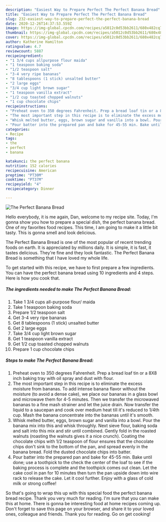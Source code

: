 ```yaml
---
description: "Easiest Way to Prepare Perfect The Perfect Banana Bread"
title: "Easiest Way to Prepare Perfect The Perfect Banana Bread"
slug: 232-easiest-way-to-prepare-perfect-the-perfect-banana-bread
date: 2020-12-26T14:37:53.559Z
image: https://img-global.cpcdn.com/recipes/a5012c0d53bb2611/680x482cq70/the-perfect-banana-bread-recipe-main-photo.jpg
thumbnail: https://img-global.cpcdn.com/recipes/a5012c0d53bb2611/680x482cq70/the-perfect-banana-bread-recipe-main-photo.jpg
cover: https://img-global.cpcdn.com/recipes/a5012c0d53bb2611/680x482cq70/the-perfect-banana-bread-recipe-main-photo.jpg
author: Katherine Hamilton
ratingvalue: 4.7
reviewcount: 5887
recipeingredient:
- "1 3/4 cups allpurpose flour maida"
- "1 teaspoon baking soda"
- "1/2 teaspoon salt"
- "3-4 very ripe bananas"
- "8 tablespoons (1 stick) unsalted butter"
- "2 large eggs"
- "3/4 cup light brown sugar"
- "1 teaspoon vanilla extract"
- "1/2 cup toasted chopped walnuts"
- "1 cup chocolate chips"
recipeinstructions:
- "Preheat oven to 350 degrees Fahrenheit. Prep a bread loaf tin or a 8X8 inch baking tray with oil spray and dust with flour."
- "The most important step in this recipe is to eliminate the excess moisture from bananas. To add intense banana flavor without the moisture (to avoid a dense cake), we place our bananas in a glass bowl and microwave them for 4-5 minutes. Then we transfer the microwaved bananas to a fine mash strainer and let the juice drain. Now transfer the liquid to a saucepan and cook over medium heat till it&#39;s reduced to 1/4th cup. Mash the banana concentrate into the bananas until it&#39;s smooth."
- "Whisk melted butter, eggs, brown sugar and vanilla into a bowl. Pour the banana mix into this and whisk throughly. Next sieve flour, baking soda and salt into this mix and stir until combined. Gently fold in the roasted walnuts (roasting the walnuts gives it a nice crunch). Coating the chocolate chips with 1/2 teaspoon of flour ensures that the chocolate chips don&#39;t sink to the bottom of the pan, and spread evenly in the banana bread. Fold the dusted chocolate chips into batter."
- "Pour batter into the prepared pan and bake for 45-55 min. Bake until done; use a toothpick to the check the center of the loaf to see if the baking process is complete and the toothpick comes out clean. Let the cake cool in pan for 10 minutes then turn the pan upside down into wire rack to release the cake. Let it cool further. Enjoy with a glass of cold milk or strong coffee!"
categories:
- Recipe
tags:
- the
- perfect
- banana

katakunci: the perfect banana 
nutrition: 152 calories
recipecuisine: American
preptime: "PT30M"
cooktime: "PT37M"
recipeyield: "4"
recipecategory: Dinner

---
```



![The Perfect Banana Bread](https://img-global.cpcdn.com/recipes/a5012c0d53bb2611/680x482cq70/the-perfect-banana-bread-recipe-main-photo.jpg)

Hello everybody, it is me again, Dan, welcome to my recipe site. Today, I'm gonna show you how to prepare a special dish, the perfect banana bread. One of my favorites food recipes. This time, I am going to make it a little bit tasty. This is gonna smell and look delicious.

The Perfect Banana Bread is one of the most popular of recent trending foods on earth. It is appreciated by millions daily. It is simple, it is fast, it tastes delicious. They're fine and they look fantastic. The Perfect Banana Bread is something that I have loved my whole life.




To get started with this recipe, we have to first prepare a few ingredients. You can have the perfect banana bread using 10 ingredients and 4 steps. Here is how you cook that.

<!--inarticleads1-->

##### The ingredients needed to make The Perfect Banana Bread:

1. Take 1 3/4 cups all-purpose flour/ maida
1. Take 1 teaspoon baking soda
1. Prepare 1/2 teaspoon salt
1. Get 3-4 very ripe bananas
1. Get 8 tablespoons (1 stick) unsalted butter
1. Get 2 large eggs
1. Take 3/4 cup light brown sugar
1. Get 1 teaspoon vanilla extract
1. Get 1/2 cup toasted chopped walnuts
1. Prepare 1 cup chocolate chips




<!--inarticleads2-->

##### Steps to make The Perfect Banana Bread:

1. Preheat oven to 350 degrees Fahrenheit. Prep a bread loaf tin or a 8X8 inch baking tray with oil spray and dust with flour.
1. The most important step in this recipe is to eliminate the excess moisture from bananas. To add intense banana flavor without the moisture (to avoid a dense cake), we place our bananas in a glass bowl and microwave them for 4-5 minutes. Then we transfer the microwaved bananas to a fine mash strainer and let the juice drain. Now transfer the liquid to a saucepan and cook over medium heat till it&#39;s reduced to 1/4th cup. Mash the banana concentrate into the bananas until it&#39;s smooth.
1. Whisk melted butter, eggs, brown sugar and vanilla into a bowl. Pour the banana mix into this and whisk throughly. Next sieve flour, baking soda and salt into this mix and stir until combined. Gently fold in the roasted walnuts (roasting the walnuts gives it a nice crunch). Coating the chocolate chips with 1/2 teaspoon of flour ensures that the chocolate chips don&#39;t sink to the bottom of the pan, and spread evenly in the banana bread. Fold the dusted chocolate chips into batter.
1. Pour batter into the prepared pan and bake for 45-55 min. Bake until done; use a toothpick to the check the center of the loaf to see if the baking process is complete and the toothpick comes out clean. Let the cake cool in pan for 10 minutes then turn the pan upside down into wire rack to release the cake. Let it cool further. Enjoy with a glass of cold milk or strong coffee!




So that's going to wrap this up with this special food the perfect banana bread recipe. Thank you very much for reading. I'm sure that you can make this at home. There is gonna be interesting food at home recipes coming up. Don't forget to save this page on your browser, and share it to your loved ones, colleague and friends. Thank you for reading. Go on get cooking!
